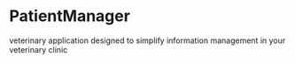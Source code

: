 # PatientManager
veterinary application designed to simplify information management in your veterinary clinic
